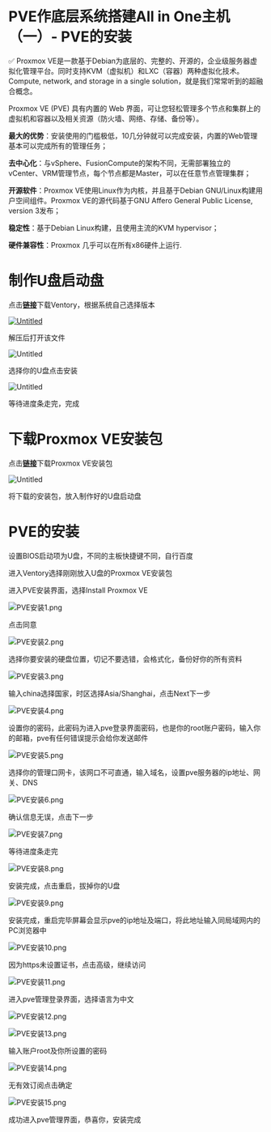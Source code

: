 # PVE作底层系统搭建All in One主机（一）- PVE的安装

<aside>
✅ Proxmox VE是一款基于Debian为底层的、完整的、开源的，企业级服务器虚拟化管理平台。同时支持KVM（虚拟机）和LXC（容器）两种虚拟化技术。Compute, network, and storage in a single solution，就是我们常常听到的超融合概念。

Proxmox VE (PVE) 具有内置的 Web 界面，可让您轻松管理多个节点和集群上的虚拟机和容器以及相关资源（防火墙、网络、存储、备份等）。

**最大的优势**：安装使用的门槛极低，10几分钟就可以完成安装，内置的Web管理基本可以完成所有的管理任务；

**去中心化**：与vSphere、FusionCompute的架构不同，无需部署独立的vCenter、VRM管理节点，每个节点都是Master，可以在任意节点管理集群；

**开源软件**：Proxmox VE使用Linux作为内核，并且基于Debian GNU/Linux构建用户空间组件。Proxmox VE的源代码基于GNU Affero General Public License, version 3发布；

**稳定性**：基于Debian Linux构建，且使用主流的KVM hypervisor；

**硬件兼容性**：Proxmox 几乎可以在所有x86硬件上运行.

</aside>

# 制作U盘启动盘

点击[**链接**](https://www.ventoy.net/cn/download.html)下载Ventory，根据系统自己选择版本

[![Untitled](https://prod-files-secure.s3.us-west-2.amazonaws.com/26f15155-41da-4b34-9ae6-005de5a1901c/6dbb7ad6-f939-4c16-a889-4cae4015c8e0/Untitled.png)](https://www.notion.so/PVE-All-in-One-PVE-f962bc1d9b02491a88b358a899fcdb2d?pvs=4#3df7a43203ef4f65806e6fb56dae8604)

解压后打开该文件

![Untitled](https://prod-files-secure.s3.us-west-2.amazonaws.com/26f15155-41da-4b34-9ae6-005de5a1901c/64cbd325-c31c-4377-85bf-c8353d532c14/Untitled.png)

选择你的U盘点击安装

![Untitled](https://prod-files-secure.s3.us-west-2.amazonaws.com/26f15155-41da-4b34-9ae6-005de5a1901c/650ad314-ed3a-46bd-8a0b-8c4b64504660/Untitled.png)

等待进度条走完，完成

# 下载Proxmox VE安装包

点击[**链接**](https://www.proxmox.com/en/downloads)下载Proxmox VE安装包

![Untitled](https://prod-files-secure.s3.us-west-2.amazonaws.com/26f15155-41da-4b34-9ae6-005de5a1901c/c8304214-95c4-4eac-ba91-541907c5b901/Untitled.png)

将下载的安装包，放入制作好的U盘启动盘

# PVE的安装

设置BIOS启动项为U盘，不同的主板快捷键不同，自行百度

进入Ventory选择刚刚放入U盘的Proxmox VE安装包

进入PVE安装界面，选择Install Proxmox VE

![PVE安装1.png](https://prod-files-secure.s3.us-west-2.amazonaws.com/26f15155-41da-4b34-9ae6-005de5a1901c/e2922414-21a7-45c2-8962-84a38e946de2/PVE%E5%AE%89%E8%A3%851.png)

点击同意

![PVE安装2.png](https://prod-files-secure.s3.us-west-2.amazonaws.com/26f15155-41da-4b34-9ae6-005de5a1901c/1c038229-bc25-4beb-8b16-aff6bb099245/PVE%E5%AE%89%E8%A3%852.png)

选择你要安装的硬盘位置，切记不要选错，会格式化，备份好你的所有资料

![PVE安装3.png](https://prod-files-secure.s3.us-west-2.amazonaws.com/26f15155-41da-4b34-9ae6-005de5a1901c/36409e02-5a88-4c08-82c2-192b3417904d/PVE%E5%AE%89%E8%A3%853.png)

输入china选择国家，时区选择Asia/Shanghai，点击Next下一步

![PVE安装4.png](https://prod-files-secure.s3.us-west-2.amazonaws.com/26f15155-41da-4b34-9ae6-005de5a1901c/5ab2a4fc-ac23-4e54-8ac4-af888dd6bc27/PVE%E5%AE%89%E8%A3%854.png)

设置你的密码，此密码为进入pve登录界面密码，也是你的root账户密码，输入你的邮箱，pve有任何错误提示会给你发送邮件

![PVE安装5.png](https://prod-files-secure.s3.us-west-2.amazonaws.com/26f15155-41da-4b34-9ae6-005de5a1901c/4b38fb35-0e0e-4428-bec1-93a14b976099/PVE%E5%AE%89%E8%A3%855.png)

选择你的管理口网卡，该网口不可直通，输入域名，设置pve服务器的ip地址、网关、DNS

![PVE安装6.png](https://prod-files-secure.s3.us-west-2.amazonaws.com/26f15155-41da-4b34-9ae6-005de5a1901c/3b83cfb1-07c8-4cf4-80ae-fb032edaeef1/PVE%E5%AE%89%E8%A3%856.png)

确认信息无误，点击下一步

![PVE安装7.png](https://prod-files-secure.s3.us-west-2.amazonaws.com/26f15155-41da-4b34-9ae6-005de5a1901c/0965037d-3c94-4f86-8ccc-31f17f8ad206/PVE%E5%AE%89%E8%A3%857.png)

等待进度条走完

![PVE安装8.png](https://prod-files-secure.s3.us-west-2.amazonaws.com/26f15155-41da-4b34-9ae6-005de5a1901c/d6369ba6-39e2-46bf-9b38-6d706914ba3c/PVE%E5%AE%89%E8%A3%858.png)

安装完成，点击重启，拔掉你的U盘

![PVE安装9.png](https://prod-files-secure.s3.us-west-2.amazonaws.com/26f15155-41da-4b34-9ae6-005de5a1901c/81b00e35-fb27-4423-ad83-69453e0610b0/PVE%E5%AE%89%E8%A3%859.png)

安装完成，重启完毕屏幕会显示pve的ip地址及端口，将此地址输入同局域网内的PC浏览器中

![PVE安装10.png](https://prod-files-secure.s3.us-west-2.amazonaws.com/26f15155-41da-4b34-9ae6-005de5a1901c/4a03af3b-e093-4d8b-841c-90053f71341c/PVE%E5%AE%89%E8%A3%8510.png)

因为https未设置证书，点击高级，继续访问

![PVE安装11.png](https://prod-files-secure.s3.us-west-2.amazonaws.com/26f15155-41da-4b34-9ae6-005de5a1901c/30ba5fff-c462-4544-8461-b7d6d3987176/PVE%E5%AE%89%E8%A3%8511.png)

进入pve管理登录界面，选择语言为中文

![PVE安装12.png](https://prod-files-secure.s3.us-west-2.amazonaws.com/26f15155-41da-4b34-9ae6-005de5a1901c/8f071e25-84ce-425e-b75b-a709a218aef9/PVE%E5%AE%89%E8%A3%8512.png)

![PVE安装13.png](https://prod-files-secure.s3.us-west-2.amazonaws.com/26f15155-41da-4b34-9ae6-005de5a1901c/8ce3c8c0-56fe-4e8d-b788-f0fd8ece4047/PVE%E5%AE%89%E8%A3%8513.png)

输入账户root及你所设置的密码

![PVE安装14.png](https://prod-files-secure.s3.us-west-2.amazonaws.com/26f15155-41da-4b34-9ae6-005de5a1901c/956dc63c-c9fa-4a7c-8911-51e41a496f0d/PVE%E5%AE%89%E8%A3%8514.png)

无有效订阅点击确定

![PVE安装15.png](https://prod-files-secure.s3.us-west-2.amazonaws.com/26f15155-41da-4b34-9ae6-005de5a1901c/3ea9afbb-75b8-4f2b-871b-818047c5dfc2/PVE%E5%AE%89%E8%A3%8515.png)

成功进入pve管理界面，恭喜你，安装完成
